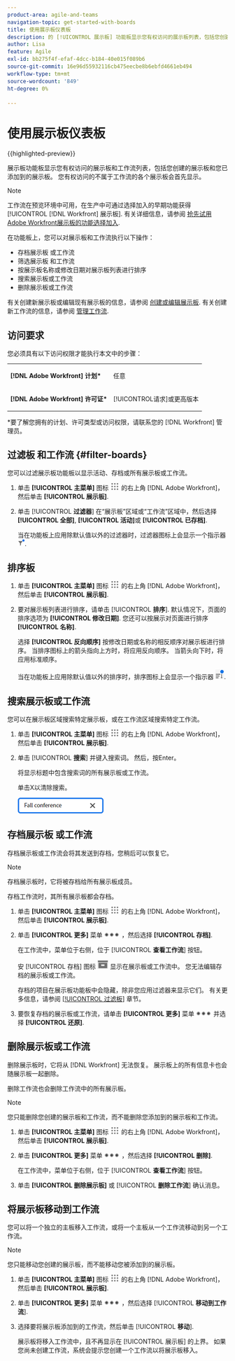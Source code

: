 ```yaml
---
product-area: agile-and-teams
navigation-topic: get-started-with-boards
title: 使用展示板仪表板
description: 的 [!UICONTROL 展示板] 功能板显示您有权访问的展示板列表，包括您创建的展示板和您已添加到的展示板。
author: Lisa
feature: Agile
exl-id: bb275f4f-efaf-4dcc-b184-40e015f089b6
source-git-commit: 16e96d55932116cb475eecbe8b6ebfd4661eb494
workflow-type: tm+mt
source-wordcount: '849'
ht-degree: 0%

---
```


# 使用展示板仪表板

{{highlighted-preview}}

展示板功能板显示您有权访问的展示板和工作流列表，包括您创建的展示板和您已添加到的展示板。 您有权访问的不属于工作流的各个展示板会首先显示。

>[!NOTE]
>
>工作流在预览环境中可用，在生产中可通过选择加入的早期功能获得 [!UICONTROL [!DNL Workfront] 展示板]. 有关详细信息，请参阅 [抢先试用Adobe Workfront展示板的功能选择加入](/help/quicksilver/agile/get-started-with-boards/boards-early-feature-opt-in.md).

在功能板上，您可以对展示板和工作流执行以下操作：

* 存档展示板 <span class="preview">或工作流</span>
* 筛选展示板 <span class="preview">和工作流</span>
* 按展示板名称或修改日期对展示板列表进行排序
* 搜索展示板或工作流
* 删除展示板或工作流

有关创建新展示板或编辑现有展示板的信息，请参阅 [创建或编辑展示板](../../agile/get-started-with-boards/create-edit-board.md). 有关创建新工作流的信息，请参阅 [管理工作流](/help/quicksilver/agile/use-boards-agile-planning-tools/manage-collections.md).

## 访问要求

您必须具有以下访问权限才能执行本文中的步骤：

<table style="table-layout:auto"> 
 <col> 
 <col> 
 <tbody> 
  <tr> 
   <td role="rowheader"><strong>[!DNL Adobe Workfront] 计划*</strong></td> 
   <td> <p>任意</p> </td> 
  </tr> 
  <tr> 
   <td role="rowheader"><strong>[!DNL Adobe Workfront] 许可证*</strong></td> 
   <td> <p>[!UICONTROL请求]或更高版本</p> </td> 
  </tr> 
 </tbody> 
</table>

&#42;要了解您拥有的计划、许可类型或访问权限，请联系您的 [!DNL Workfront] 管理员。

## 过滤板 <span class="preview">和工作流</span> {#filter-boards}

您可以过滤展示板功能板以显示活动、存档或所有展示板或工作流。

1. 单击 **[!UICONTROL 主菜单]** 图标 ![](assets/main-menu-icon.png) 的右上角 [!DNL Adobe Workfront]，然后单击 **[!UICONTROL 展示板]**.
1. 单击 [!UICONTROL **过滤器**] 在“展示板”区域或“工作流”区域中，然后选择 **[!UICONTROL 全部]**, **[!UICONTROL 活动]**&#x200B;或 **[!UICONTROL 已存档]**.

   当在功能板上应用除默认值以外的过滤器时，过滤器图标上会显示一个指示器 ![应用于功能板的过滤器](assets/boards-filterapplied-30x30.png).

## 排序板

1. 单击 **[!UICONTROL 主菜单]** 图标 ![](assets/main-menu-icon.png) 的右上角 [!DNL Adobe Workfront]，然后单击 **[!UICONTROL 展示板]**.
1. 要对展示板列表进行排序，请单击 [!UICONTROL **排序**]. 默认情况下，页面的排序选项为 **[!UICONTROL 修改日期]**. 您还可以按展示对页面进行排序 **[!UICONTROL 名称]**.

   选择 **[!UICONTROL 反向顺序]** 按修改日期或名称的相反顺序对展示板进行排序。 当排序图标上的箭头指向上方时，将应用反向顺序。 当箭头向下时，将应用标准顺序。

   当在功能板上应用除默认值以外的排序时，排序图标上会显示一个指示器 ![应用排序](assets/sort-applied-boards.png).

## 搜索展示板或工作流

您可以在展示板区域搜索特定展示板，或在工作流区域搜索特定工作流。

1. 单击 **[!UICONTROL 主菜单]** 图标 ![](assets/main-menu-icon.png) 的右上角 [!DNL Adobe Workfront]，然后单击 **[!UICONTROL 展示板]**.
1. 单击 [!UICONTROL **搜索**] 并键入搜索词。 然后，按Enter。

   将显示标题中包含搜索词的所有展示板或工作流。

   单击X以清除搜索。

   ![在功能板上搜索展示板](assets/boards-searchbox.png)

## 存档展示板 <span class="preview">或工作流</span>

存档展示板或工作流会将其发送到存档，您稍后可以恢复它。

>[!NOTE]
>
>存档展示板时，它将被存档给所有展示板成员。
>
>存档工作流时，其所有展示板都会存档。

1. 单击 **[!UICONTROL 主菜单]** 图标 ![](assets/main-menu-icon.png) 的右上角 [!DNL Adobe Workfront]，然后单击 **[!UICONTROL 展示板]**.
1. 单击 **[!UICONTROL 更多]** 菜单 ![“更多”菜单](assets/more-icon-spectrum.png) ，然后选择 **[!UICONTROL 存档]**.

   在工作流中，菜单位于右侧，位于 [!UICONTROL **查看工作流**] 按钮。

   安 [!UICONTROL 存档] 图标 ![存档](assets/archive-icon-spectrum-25x20.png) 显示在展示板或工作流中。 您无法编辑存档的展示板或工作流。

   存档的项目在展示板功能板中会隐藏，除非您应用过滤器来显示它们。 有关更多信息，请参阅 [[!UICONTROL 过滤板]](#filter-boards) 章节。

1. 要恢复存档的展示板或工作流，请单击 **[!UICONTROL 更多]** 菜单 ![“更多”菜单图标](assets/more-icon-spectrum.png) 并选择 **[!UICONTROL 还原]**.

## 删除展示板或工作流

删除展示板时，它将从 [!DNL Workfront] 无法恢复。 展示板上的所有信息卡也会随展示板一起删除。

删除工作流也会删除工作流中的所有展示板。

>[!NOTE]
>
>您只能删除您创建的展示板和工作流，而不能删除您添加到的展示板和工作流。

1. 单击 **[!UICONTROL 主菜单]** 图标 ![](assets/main-menu-icon.png) 的右上角 [!DNL Adobe Workfront]，然后单击 **[!UICONTROL 展示板]**.
1. 单击 **[!UICONTROL 更多]** 菜单 ![[!UICONTROL “更多”菜单]](assets/more-icon-spectrum.png) ，然后选择 **[!UICONTROL 删除]**.

   在工作流中，菜单位于右侧，位于 [!UICONTROL **查看工作流**] 按钮。

1. 单击 **[!UICONTROL 删除展示板]** 或 [!UICONTROL **删除工作流**] 确认消息。

## 将展示板移动到工作流

您可以将一个独立的主板移入工作流，或将一个主板从一个工作流移动到另一个工作流。

>[!NOTE]
>
>您只能移动您创建的展示板，而不能移动您被添加到的展示板。

1. 单击 **[!UICONTROL 主菜单]** 图标 ![](assets/main-menu-icon.png) 的右上角 [!DNL Adobe Workfront]，然后单击 **[!UICONTROL 展示板]**.
1. 单击 **[!UICONTROL 更多]** 菜单 ![[!UICONTROL “更多”菜单]](assets/more-icon-spectrum.png) ，然后选择 [!UICONTROL **移动到工作流**].
1. 选择要将展示板添加到的工作流，然后单击 [!UICONTROL **移动**].

   展示板将移入工作流中，且不再显示在 [!UICONTROL 展示板] 的上界。
如果您尚未创建工作流，系统会提示您创建一个工作流以将展示板移入。

